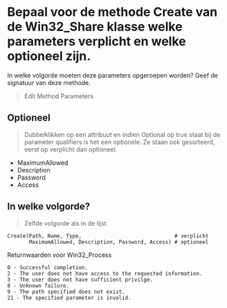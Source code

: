 # Bepaal voor de methode Create van de Win32_Share klasse welke parameters verplicht en welke optioneel zijn.
In welke volgorde moeten deze parameters opgeroepen worden? Geef de signatuur van deze methode.

> Edit Method Parameters

## Optioneel
>Dubbelklikken op een attribuut en indien Optional op true staat bij de parameter qualifiers is het een optionele. Ze staan ook gesorteerd, eerst op verplicht dan optioneel.

- MaximumAllowed
- Description
- Password
- Access

## In welke volgorde?
> Zelfde volgorde als in de lijst.

```
Create(Path, Name, Type,                              # verplicht
       MaximumAllowed, Description, Password, Access) # optioneel
```

Returnwaarden voor Win32_Process
```
0 - Successful completion.
2 - The user does not have access to the requested information.
3 - The user does not have sufficient privilge.
8 - Unknown failure.
9 - The path specified does not exist.
21 - The specified parameter is invalid.
```


